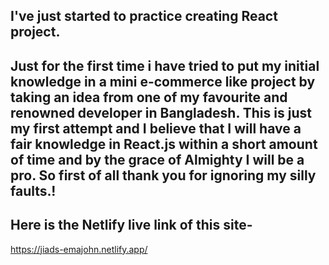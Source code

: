 ## I've just started to practice creating React project.

## Just for the first time i have tried to put my initial knowledge in a mini e-commerce like project by taking an idea from one of my favourite and renowned developer in Bangladesh. This is just my first attempt and I believe that I will have a fair knowledge in React.js within a short amount of time and by the grace of Almighty I will be a pro. So first of all thank you for ignoring my silly faults.!

## Here is the Netlify live link of this site-
https://jiads-emajohn.netlify.app/
